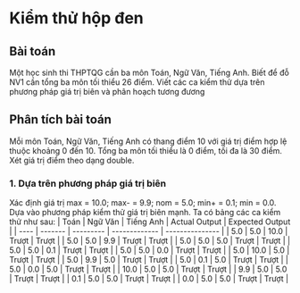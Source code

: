 # Kiểm thử hộp đen

## Bài toán
Một học sinh thi THPTQG cần ba môn Toán, Ngữ Văn, Tiếng Anh. Biết để đỗ NV1 cần tổng ba môn tối thiểu 26 điểm. Viết các ca kiểm thử dựa trên phương pháp giá trị biên và phân hoạch tương đương
## Phân tích bài toán
Mỗi môn Toán, Ngữ Văn, Tiếng Anh có thang điểm 10 với giá trị điểm hợp lệ thuộc khoảng 0 đến 10. Tổng ba môn tối thiểu là 0 điểm, tối đa là 30 điểm. Xét giá trị điểm theo dạng double.
### 1. Dựa trên phương pháp giá trị biên
Xác định giá trị max = 10.0; max- = 9.9; nom = 5.0; min+ = 0.1; min = 0.0. Dựa vào phương pháp kiểm thử giá trị biên mạnh. Ta có bảng các ca kiểm thử như sau: 
| Toán | Ngữ Văn | Tiếng Anh | Actual Output | Expected Output |
| ---- | ------- | --------- | ------------- | --------------- |
| 5.0  |    5.0  |     10.0  | Trượt         | Trượt           |
| 5.0  |    5.0  |     9.9   | Trượt         | Trượt           |
| 5.0  |    5.0  |     5.0   | Trượt         | Trượt           |
| 5.0  |    5.0  |     0.1   | Trượt         | Trượt           |
| 5.0  |    5.0  |     0.0   | Trượt         | Trượt           |
| 5.0  |    10.0 |     5.0   | Trượt         | Trượt           |
| 5.0  |    9.9  |     5.0   | Trượt         | Trượt           |
| 5.0  |    0.1  |     5.0   | Trượt         | Trượt           |
| 5.0  |    0.0  |     5.0   | Trượt         | Trượt           |
| 10.0 |    5.0  |     5.0   | Trượt         | Trượt           |
| 9.9  |    5.0  |     5.0   | Trượt         | Trượt           |
| 0.1  |    5.0  |     5.0   | Trượt         | Trượt           |
| 0.0  |    5.0  |     5.0   | Trượt         | Trượt           |
